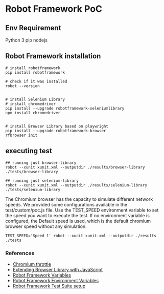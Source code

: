 # Robot Framework PoC

## Env Requirement

Python 3
pip
nodejs

## Robot Framework installation

```shell
# install robotframework
pip install robotframework

# check if it was installed
robot --version


# install Selenium Library
# install chromedriver
pip install --upgrade robotframework-seleniumlibrary
npm install chromedriver


# install Browser Library based on playwright
pip install --upgrade robotframework-browser
rfbrowser init
```

## executing test

```shell
## running just browser-library
robot --xunit xunit.xml --outputdir ./results/browser-library ./tests/browser-library

## running just selenium-library
robot --xunit xunit.xml --outputdir ./results/selenium-library ./tests/selenium-library
```

The Chromium browser has the capacity to simulate different network speeds.
We provided some configurations available in the test/custom/poc.js file.
Use the TEST_SPEED environment variable to set the speed you want to execute the test.
If no environment variable is configured, the Default speed is used, which is the default chromium browser speed without any simulation.

```shell
TEST_SPEED='Speed 1' robot --xunit xunit.xml --outputdir ./results ./tests
```

### References

- [Chromium throttle](https://github.com/microsoft/playwright/issues/6038#issuecomment-812521882)
- [Extending Browser Library with JavaScript](https://marketsquare.github.io/robotframework-browser/Browser.html#Extending%20Browser%20library%20with%20a%20JavaScript%20module)
- [Robot Framework Variables](https://robotframework.org/robotframework/latest/RobotFrameworkUserGuide.html#variables)
- [Robot Framework Environment Variables](https://robotframework.org/robotframework/latest/RobotFrameworkUserGuide.html#environment-variables)
- [Robot Framework Test Suite setup](https://robotframework.org/robotframework/latest/RobotFrameworkUserGuide.html#suite-setup-and-teardown)
